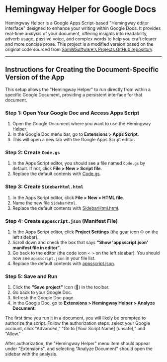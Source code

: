 # Hemingway Helper for Google Docs

Hemingway Helper is a Google Apps Script-based "Hemingway editor interface" designed to enhance your writing within Google Docs. It provides real-time analysis of your document, offering insights into readability, adverb usage, passive voice, and complex words to help you craft clearer and more concise prose. This project is a modified version based on the original code sourced from [SamWSoftware's Projects GitHub repository](https://github.com/SamWSoftware/Projects/tree/master/hemingway).

---

## Instructions for Creating the Document-Specific Version of the App

This setup allows the "Hemingway Helper" to run directly from within a specific Google Document, providing a persistent interface for that document.

### **Step 1: Open Your Google Doc and Access Apps Script**

1.  Open the Google Document where you want to use the Hemingway Helper.
2.  In the Google Doc menu bar, go to **Extensions > Apps Script**.
3.  This will open a new tab with the Google Apps Script editor.

### **Step 2: Create `Code.gs`**

1.  In the Apps Script editor, you should see a file named `Code.gs` by default. If not, click **File > New > Script file**.
2.  Replace the default contents with [Code.gs](Code.gs).

### **Step 3: Create `SidebarHtml.html`**

1.  In the Apps Script editor, click **File > New > HTML file**.
2.  Name the new file `SidebarHtml`.
3.  Replace the default contents with [SidebarHtml.html](SidebarHtml.html).

### **Step 4: Create `appsscript.json` (Manifest File)**

1.  In the Apps Script editor, click **Project Settings** (the gear icon ⚙️ on the left sidebar).
2.  Scroll down and check the box that says **"Show 'appsscript.json' manifest file in editor"**.
3.  Go back to the editor (the code icon `< >` on the left sidebar). You should now see `appsscript.json` in your file list.
4.  Replace the default contents with [appsscript.json](appsscript.json).

### **Step 5: Save and Run**

1.  Click the **"Save project"** icon (💾) in the toolbar.
2.  Go back to your Google Doc.
3.  Refresh the Google Doc page.
4.  In the Google Doc, go to **Extensions > Hemingway Helper > Analyze Document**.

The first time you run it in a document, you will likely be prompted to authorize the script. Follow the authorization steps: select your Google account, click "Advanced," "Go to [Your Script Name] (unsafe)," and "Allow."

After authorization, the "Hemingway Helper" menu item should appear under "Extensions", and selecting "Analyze Document" should open the sidebar with the analysis.
